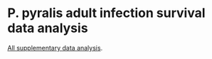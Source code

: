 # P. pyralis adult infection survival data analysis
[All supplementary data analysis](https://selower.github.io/Firefly_adult_infection_survival_project/).
